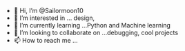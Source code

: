 - 👋 Hi, I’m @Sailormoon10
- 👀 I’m interested in ... design, 
- 🌱 I’m currently learning ...Python and Machine learning
- 💞️ I’m looking to collaborate on ...debugging, cool projects
- 📫 How to reach me ...

<!---
Sailormoon10/Sailormoon10 is a ✨ special ✨ repository because its `README.md` (this file) appears on your GitHub profile.
You can click the Preview link to take a look at your changes.
--->
